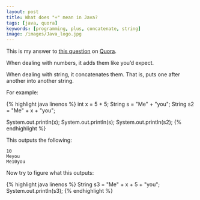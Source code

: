 ```yaml
---
layout: post
title: What does "+" mean in Java?
tags: [java, quora]
keywords: [programming, plus, concatenate, string]
image: /images/Java_logo.jpg
---
```


This is my answer to [this question](https://www.quora.com/What-does-+-mean-in-Java) on [Quora](https://www.quora.com).

When dealing with numbers, it adds them like you’d expect.

When dealing with string, it concatenates them. That is, puts one after another into another string.

For example:

{% highlight java linenos %}
int x = 5 + 5;
String s = "Me" + "you";
String s2 = "Me" + x + "you";
 
System.out.println(x);
System.out.println(s);
System.out.println(s2);
{% endhighlight %}

This outputs the following:

```
10
Meyou
Me10you
```

Now try to figure what this outputs:

{% highlight java linenos %}
String s3 = "Me" + x + 5 + "you";
System.out.println(s3);
{% endhighlight %}
